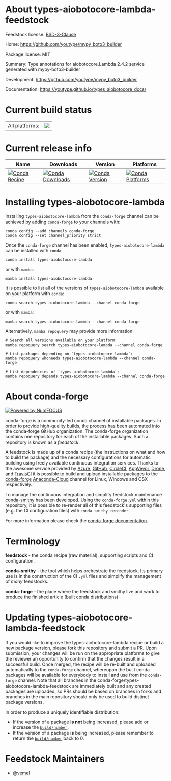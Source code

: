 About types-aiobotocore-lambda-feedstock
========================================

Feedstock license: [BSD-3-Clause](https://github.com/conda-forge/types-aiobotocore-lambda-feedstock/blob/main/LICENSE.txt)

Home: https://github.com/youtype/mypy_boto3_builder

Package license: MIT

Summary: Type annotations for aiobotocore.Lambda 2.4.2 service generated with mypy-boto3-builder

Development: https://github.com/youtype/mypy_boto3_builder

Documentation: https://youtype.github.io/types_aiobotocore_docs/

Current build status
====================


<table><tr><td>All platforms:</td>
    <td>
      <a href="https://dev.azure.com/conda-forge/feedstock-builds/_build/latest?definitionId=16777&branchName=main">
        <img src="https://dev.azure.com/conda-forge/feedstock-builds/_apis/build/status/types-aiobotocore-lambda-feedstock?branchName=main">
      </a>
    </td>
  </tr>
</table>

Current release info
====================

| Name | Downloads | Version | Platforms |
| --- | --- | --- | --- |
| [![Conda Recipe](https://img.shields.io/badge/recipe-types--aiobotocore--lambda-green.svg)](https://anaconda.org/conda-forge/types-aiobotocore-lambda) | [![Conda Downloads](https://img.shields.io/conda/dn/conda-forge/types-aiobotocore-lambda.svg)](https://anaconda.org/conda-forge/types-aiobotocore-lambda) | [![Conda Version](https://img.shields.io/conda/vn/conda-forge/types-aiobotocore-lambda.svg)](https://anaconda.org/conda-forge/types-aiobotocore-lambda) | [![Conda Platforms](https://img.shields.io/conda/pn/conda-forge/types-aiobotocore-lambda.svg)](https://anaconda.org/conda-forge/types-aiobotocore-lambda) |

Installing types-aiobotocore-lambda
===================================

Installing `types-aiobotocore-lambda` from the `conda-forge` channel can be achieved by adding `conda-forge` to your channels with:

```
conda config --add channels conda-forge
conda config --set channel_priority strict
```

Once the `conda-forge` channel has been enabled, `types-aiobotocore-lambda` can be installed with `conda`:

```
conda install types-aiobotocore-lambda
```

or with `mamba`:

```
mamba install types-aiobotocore-lambda
```

It is possible to list all of the versions of `types-aiobotocore-lambda` available on your platform with `conda`:

```
conda search types-aiobotocore-lambda --channel conda-forge
```

or with `mamba`:

```
mamba search types-aiobotocore-lambda --channel conda-forge
```

Alternatively, `mamba repoquery` may provide more information:

```
# Search all versions available on your platform:
mamba repoquery search types-aiobotocore-lambda --channel conda-forge

# List packages depending on `types-aiobotocore-lambda`:
mamba repoquery whoneeds types-aiobotocore-lambda --channel conda-forge

# List dependencies of `types-aiobotocore-lambda`:
mamba repoquery depends types-aiobotocore-lambda --channel conda-forge
```


About conda-forge
=================

[![Powered by
NumFOCUS](https://img.shields.io/badge/powered%20by-NumFOCUS-orange.svg?style=flat&colorA=E1523D&colorB=007D8A)](https://numfocus.org)

conda-forge is a community-led conda channel of installable packages.
In order to provide high-quality builds, the process has been automated into the
conda-forge GitHub organization. The conda-forge organization contains one repository
for each of the installable packages. Such a repository is known as a *feedstock*.

A feedstock is made up of a conda recipe (the instructions on what and how to build
the package) and the necessary configurations for automatic building using freely
available continuous integration services. Thanks to the awesome service provided by
[Azure](https://azure.microsoft.com/en-us/services/devops/), [GitHub](https://github.com/),
[CircleCI](https://circleci.com/), [AppVeyor](https://www.appveyor.com/),
[Drone](https://cloud.drone.io/welcome), and [TravisCI](https://travis-ci.com/)
it is possible to build and upload installable packages to the
[conda-forge](https://anaconda.org/conda-forge) [Anaconda-Cloud](https://anaconda.org/)
channel for Linux, Windows and OSX respectively.

To manage the continuous integration and simplify feedstock maintenance
[conda-smithy](https://github.com/conda-forge/conda-smithy) has been developed.
Using the ``conda-forge.yml`` within this repository, it is possible to re-render all of
this feedstock's supporting files (e.g. the CI configuration files) with ``conda smithy rerender``.

For more information please check the [conda-forge documentation](https://conda-forge.org/docs/).

Terminology
===========

**feedstock** - the conda recipe (raw material), supporting scripts and CI configuration.

**conda-smithy** - the tool which helps orchestrate the feedstock.
                   Its primary use is in the construction of the CI ``.yml`` files
                   and simplify the management of *many* feedstocks.

**conda-forge** - the place where the feedstock and smithy live and work to
                  produce the finished article (built conda distributions)


Updating types-aiobotocore-lambda-feedstock
===========================================

If you would like to improve the types-aiobotocore-lambda recipe or build a new
package version, please fork this repository and submit a PR. Upon submission,
your changes will be run on the appropriate platforms to give the reviewer an
opportunity to confirm that the changes result in a successful build. Once
merged, the recipe will be re-built and uploaded automatically to the
`conda-forge` channel, whereupon the built conda packages will be available for
everybody to install and use from the `conda-forge` channel.
Note that all branches in the conda-forge/types-aiobotocore-lambda-feedstock are
immediately built and any created packages are uploaded, so PRs should be based
on branches in forks and branches in the main repository should only be used to
build distinct package versions.

In order to produce a uniquely identifiable distribution:
 * If the version of a package **is not** being increased, please add or increase
   the [``build/number``](https://docs.conda.io/projects/conda-build/en/latest/resources/define-metadata.html#build-number-and-string).
 * If the version of a package **is** being increased, please remember to return
   the [``build/number``](https://docs.conda.io/projects/conda-build/en/latest/resources/define-metadata.html#build-number-and-string)
   back to 0.

Feedstock Maintainers
=====================

* [@vemel](https://github.com/vemel/)

